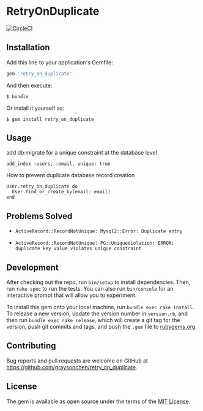 # RetryOnDuplicate

[![CircleCI](https://circleci.com/gh/graysonchen/retry_on_duplicate/tree/master.svg?style=svg)](https://circleci.com/gh/graysonchen/retry_on_duplicate)

## Installation

Add this line to your application's Gemfile:

```ruby
gem 'retry_on_duplicate'
```

And then execute:

    $ bundle

Or install it yourself as:

    $ gem install retry_on_duplicate

## Usage

add db:migrate for a unique constraint at the database level 

```
add_index :users, :email, unique: true
```

How to prevent duplicate database record creation

```
User.retry_on_duplicate do
  User.find_or_create_by(email: email)
end
```


## Problems Solved

- `ActiveRecord::RecordNotUnique: Mysql2::Error: Duplicate entry`

- `ActiveRecord::RecordNotUnique: PG::UniqueViolation: ERROR: duplicate key value violates unique constraint `


## Development

After checking out the repo, run `bin/setup` to install dependencies. Then, run `rake spec` to run the tests. You can also run `bin/console` for an interactive prompt that will allow you to experiment.

To install this gem onto your local machine, run `bundle exec rake install`. To release a new version, update the version number in `version.rb`, and then run `bundle exec rake release`, which will create a git tag for the version, push git commits and tags, and push the `.gem` file to [rubygems.org](https://rubygems.org).

## Contributing

Bug reports and pull requests are welcome on GitHub at https://github.com/graysonchen/retry_on_duplicate.

## License

The gem is available as open source under the terms of the [MIT License](https://opensource.org/licenses/MIT).

